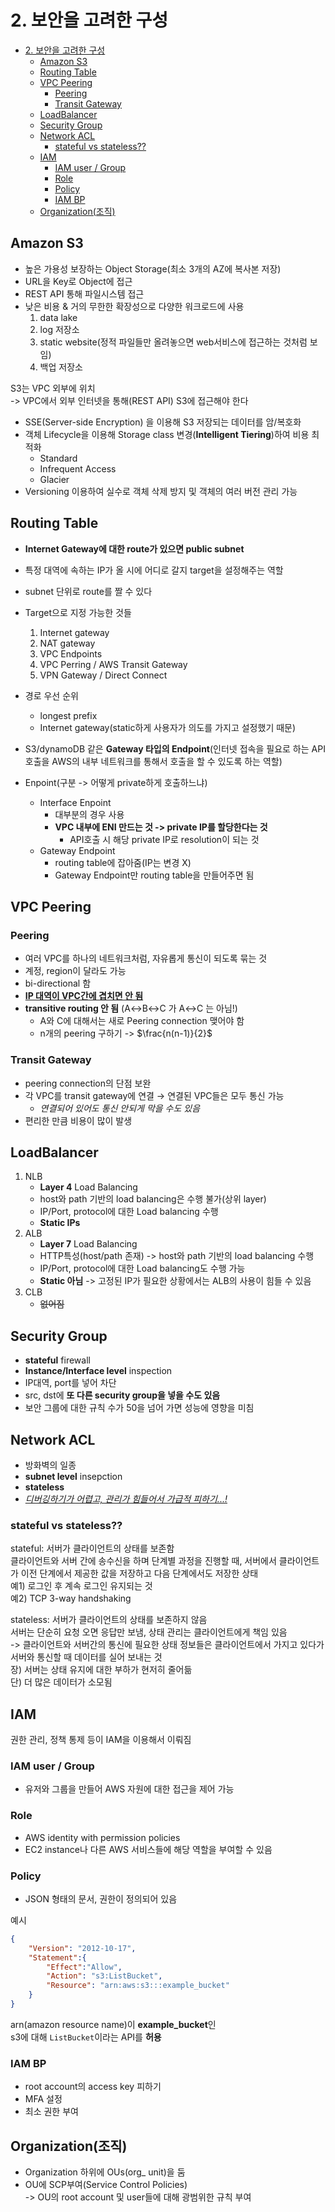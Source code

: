 # 2. 보안을 고려한 구성
- [2. 보안을 고려한 구성](#2-보안을-고려한-구성)
  - [Amazon S3](#amazon-s3)
  - [Routing Table](#routing-table)
  - [VPC Peering](#vpc-peering)
    - [Peering](#peering)
    - [Transit Gateway](#transit-gateway)
  - [LoadBalancer](#loadbalancer)
  - [Security Group](#security-group)
  - [Network ACL](#network-acl)
    - [stateful vs stateless??](#stateful-vs-stateless)
  - [IAM](#iam)
    - [IAM user / Group](#iam-user--group)
    - [Role](#role)
    - [Policy](#policy)
    - [IAM BP](#iam-bp)
  - [Organization(조직)](#organization조직)


## Amazon S3
* 높은 가용성 보장하는 Object Storage(최소 3개의 AZ에 복사본 저장)
* URL을 Key로 Object에 접근
* REST API 통해 파일시스템 접근
* 낮은 비용 & 거의 무한한 확장성으로 다양한 워크로드에 사용
  1. data lake
  2. log 저장소
  3. static website(정적 파일들만 올려놓으면 web서비스에 접근하는 것처럼 보임)
  4. 백업 저장소

S3는 VPC 외부에 위치\
-> VPC에서 외부 인터넷을 통해(REST API) S3에 접근해야 한다

* SSE(Server-side Encryption) 을 이용해 S3 저장되는 데이터를 암/복호화
* 객체 Lifecycle을 이용해 Storage class 변경(**Intelligent Tiering**)하여 비용 최적화
  * Standard
  * Infrequent Access
  * Glacier
* Versioning 이용하여 실수로 객체 삭제 방지 및 객체의 여러 버전 관리 가능

## Routing Table
* **Internet Gateway에 대한 route가 있으면 public subnet**
* 특정 대역에 속하는 IP가 올 시에 어디로 갈지 target을 설정해주는 역할
* subnet 단위로 route를 짤 수 있다
* Target으로 지정 가능한 것들
  1. Internet gateway
  2. NAT gateway
  3. VPC Endpoints
  4. VPC Perring / AWS Transit Gateway
  5. VPN Gateway / Direct Connect
* 경로 우선 순위
  * longest prefix
  * Internet gateway(static하게 사용자가 의도를 가지고 설정했기 때문)
* S3/dynamoDB 같은 **Gateway 타입의 Endpoint**(인터넷 접속을 필요로 하는 API호출을 AWS의 내부 네트워크를 통해서 호출을 할 수 있도록 하는 역할)

* Enpoint(구분 -> 어떻게 private하게 호출하느냐)
  * Interface Enpoint
    * 대부분의 경우 사용
    * **VPC 내부에 ENI 만드는 것 -> private IP를 할당한다는 것**
      * API호출 시 해당 private IP로 resolution이 되는 것
  * Gateway Endpoint
    * routing table에 잡아줌(IP는 변경 X)
    * Gateway Endpoint만 routing table을 만들어주면 됨

## VPC Peering
### Peering
* 여러 VPC를 하나의 네트워크처럼, 자유롭게 통신이 되도록 묶는 것
* 계정, region이 달라도 가능
* bi-directional 함
* <u>**IP 대역이 VPC간에 겹치면 안 됨**</u>
* **transitive routing 안 됨** (A$\leftrightarrow$B$\leftrightarrow$C 가 A$\leftrightarrow$C 는 아님!)
  * A와 C에 대해서는 새로 Peering connection 맺어야 함
  * n개의 peering 구하기 -> $\frac{n(n-1)}{2}$
### Transit Gateway
* peering connection의 단점 보완
* 각 VPC를 transit gateway에 연결 $\to$ 연결된 VPC들은 모두 통신 가능
  * *연결되어 있어도 통신 안되게 막을 수도 있음*
* 편리한 만큼 비용이 많이 발생

## LoadBalancer
1. NLB
   * **Layer 4** Load Balancing
   * host와 path 기반의 load balancing은 수행 불가(상위 layer)
   * IP/Port, protocol에 대한 Load balancing 수행
   * **Static IPs**
2. ALB
   * **Layer 7** Load Balancing
   * HTTP특성(host/path 존재) -> host와 path 기반의 load balancing 수행
   * IP/Port, protocol에 대한 Load balancing도 수행 가능
   * **Static 아님** -> 고정된 IP가 필요한 상황에서는 ALB의 사용이 힘들 수 있음
3. CLB
   * ~~없어짐~~

## Security Group
* **stateful** firewall
* **Instance/Interface level** inspection
* IP대역, port를 넣어 차단
* src, dst에 **또 다른 security group을 넣을 수도 있음**
* 보안 그룹에 대한 규칙 수가 50을 넘어 가면 성능에 영향을 미침

## Network ACL
* 방화벽의 일종
* **subnet level** insepction
* **stateless**
* <u>*디버깅하기가 어렵고, 관리가 힘들어서 가급적 피하기...!*</u>

### stateful vs stateless??
stateful: 서버가 클라이언트의 상태를 보존함\
클라이언트와 서버 간에 송수신을 하며 단계별 과정을 진행할 때, 서버에서
클라이언트가 이전 단계에서 제공한 값을 저장하고 다음 단계에서도 저장한 상태\
예1) 로그인 후 계속 로그인 유지되는 것\
예2) TCP 3-way handshaking

stateless: 서버가 클라이언트의 상태를 보존하지 않음\
서버는 단순히 요청 오면 응답만 보냄, 상태 관리는 클라이언트에게 책임 있음\
-> 클라이언트와 서버간의 통신에 필요한 상태 정보들은 클라이언트에서 가지고 있다가
서버와 통신할 때 데이터를 실어 보내는 것\
장) 서버는 상태 유지에 대한 부하가 현저히 줄어듦\
단) 더 많은 데이터가 소모됨

## IAM
권한 관리, 정책 통제 등이 IAM을 이용해서 이뤄짐
### IAM user / Group
* 유저와 그룹을 만들어 AWS 자원에 대한 접근을 제어 가능
### Role
* AWS identity with permission policies
* EC2 instance나 다른 AWS 서비스들에 해당 역할을 부여할 수 있음
### Policy
* JSON 형태의 문서, 권한이 정의되어 있음

예시
```json
{
    "Version": "2012-10-17",
    "Statement":{
        "Effect":"Allow",
        "Action": "s3:ListBucket",
        "Resource": "arn:aws:s3:::example_bucket"
    }
}
```
arn(amazon resource name)이 **example_bucket**인\
s3에 대해 `ListBucket`이라는 API를 **허용**

### IAM BP
* root account의 access key 피하기
* MFA 설정
* 최소 권한 부여

## Organization(조직)
* Organization 하위에 OUs(org_ unit)을 둠
* OU에 SCP부여(Service Control Policies)\
  -> OU의 root account 및 user들에 대해 광범위한 규칙 부여